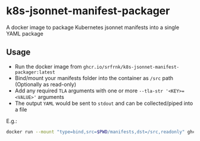 # k8s-jsonnet-manifest-packager

A docker image to package Kubernetes jsonnet manifests into a single YAML package

## Usage

- Run the docker image from `ghcr.io/srfrnk/k8s-jsonnet-manifest-packager:latest`
- Bind/mount your manifests folder into the container as `/src` path (Optionally as read-only)
- Add any required `TLA` arguments with one or more `--tla-str '<KEY>=<VALUE>'` arguments
- The output `YAML` would be sent to `stdout` and can be collected/piped into a file

E.g.:

```bash
docker run --mount "type=bind,src=$PWD/manifests,dst=/src,readonly" ghcr.io/srfrnk/k8s-jsonnet-manifest-packager:latest -- --tla-str 'key=value>' > ./build/manifests.yaml
```
